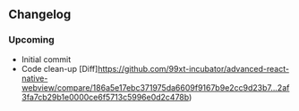 ## Changelog

### Upcoming
- Initial commit
- Code clean-up
[Diff]https://github.com/99xt-incubator/advanced-react-native-webview/compare/186a5e17ebc371975da6609f9167b9e2cc9d23b7...2af3fa7cb29b1e0000ce6f5713c5996e0d2c478b)
